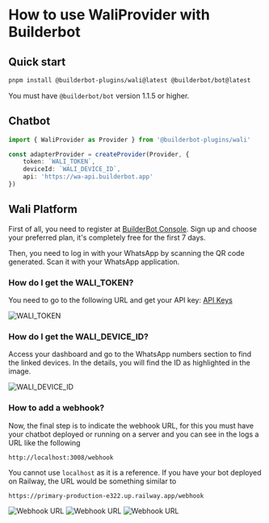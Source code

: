 # How to use WaliProvider with Builderbot

## Quick start

```bash
pnpm install @builderbot-plugins/wali@latest @builderbot/bot@latest
```

You must have `@builderbot/bot` version 1.1.5 or higher.

## Chatbot

```typescript
import { WaliProvider as Provider } from '@builderbot-plugins/wali'

const adapterProvider = createProvider(Provider, {
    token: `WALI_TOKEN`,
    deviceId: `WALI_DEVICE_ID`,
    api: 'https://wa-api.builderbot.app'
}) 
```

## Wali Platform

First of all, you need to register at [BuilderBot Console](https://console.builderbot.app/). Sign up and choose your preferred plan, it's completely free for the first 7 days.

Then, you need to log in with your WhatsApp by scanning the QR code generated. Scan it with your WhatsApp application.

### How do I get the WALI_TOKEN?

You need to go to the following URL and get your API key: [API Keys](https://console.builderbot.app/developers/apikeys)

![WALI_TOKEN](https://i.imgur.com/e7IGao1.png)

### How do I get the WALI_DEVICE_ID?

Access your dashboard and go to the WhatsApp numbers section to find the linked devices. In the details, you will find the ID as highlighted in the image.

![WALI_DEVICE_ID](https://i.imgur.com/74rtp9G.png)

### How to add a webhook?

Now, the final step is to indicate the webhook URL, for this you must have your chatbot deployed or running on a server and you can see in the logs a URL like the following

```
http://localhost:3008/webhook
```

You cannot use `localhost` as it is a reference. If you have your bot deployed on Railway, the URL would be something similar to

```
https://primary-production-e322.up.railway.app/webhook
```

![Webhook URL](https://i.imgur.com/uk74xJe.png)
![Webhook URL](https://i.imgur.com/d8tS1pw.png)
![Webhook URL](https://i.imgur.com/GMlPbar.png)